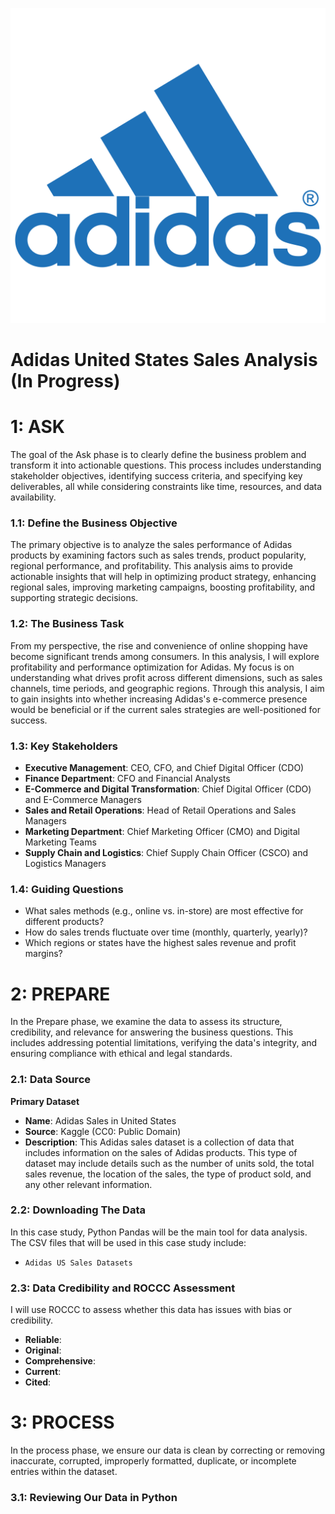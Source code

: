 ![](assets/adidas_logo.png)
# Adidas United States Sales Analysis (In Progress)

# 1: ASK
The goal of the Ask phase is to clearly define the business problem and transform it into actionable questions. This process includes understanding stakeholder objectives, identifying success criteria, and specifying key deliverables, all while considering constraints like time, resources, and data availability.

### 1.1: Define the Business Objective
The primary objective is to analyze the sales performance of Adidas products by examining factors such as sales trends, product popularity, regional performance, and profitability. This analysis aims to provide actionable insights that will help in optimizing product strategy, enhancing regional sales, improving marketing campaigns, boosting profitability, and supporting strategic decisions.

### 1.2: The Business Task
From my perspective, the rise and convenience of online shopping have become significant trends among consumers. In this analysis, I will explore profitability and performance optimization for Adidas. My focus is on understanding what drives profit across different dimensions, such as sales channels, time periods, and geographic regions. Through this analysis, I aim to gain insights into whether increasing Adidas's e-commerce presence would be beneficial or if the current sales strategies are well-positioned for success.

### 1.3: Key Stakeholders
- **Executive Management**: CEO, CFO, and Chief Digital Officer (CDO)
- **Finance Department**: CFO and Financial Analysts
- **E-Commerce and Digital Transformation**: Chief Digital Officer (CDO) and E-Commerce Managers
- **Sales and Retail Operations**: Head of Retail Operations and Sales Managers
- **Marketing Department**: Chief Marketing Officer (CMO) and Digital Marketing Teams
- **Supply Chain and Logistics**: Chief Supply Chain Officer (CSCO) and Logistics Managers

### 1.4: Guiding Questions
- What sales methods (e.g., online vs. in-store) are most effective for different products?
- How do sales trends fluctuate over time (monthly, quarterly, yearly)?
- Which regions or states have the highest sales revenue and profit margins?

# 2: PREPARE
In the Prepare phase, we examine the data to assess its structure, credibility, and relevance for answering the business questions. This includes addressing potential limitations, verifying the data's integrity, and ensuring compliance with ethical and legal standards.

### 2.1: Data Source
**Primary Dataset**
- **Name**: Adidas Sales in United States
- **Source**: Kaggle (CC0: Public Domain)
- **Description**: This Adidas sales dataset is a collection of data that includes information on the sales of Adidas products. This type of dataset may include details such as the number of units sold, the total sales revenue, the location of the sales, the type of product sold, and any other relevant information.

### 2.2: Downloading The Data
In this case study, Python Pandas will be the main tool for data analysis. The CSV files that will be used in this case study include:
- `Adidas US Sales Datasets`

### 2.3: Data Credibility and ROCCC Assessment
I will use ROCCC to assess whether this data has issues with bias or credibility.

- **Reliable**: 
- **Original**: 
- **Comprehensive**: 
- **Current**: 
- **Cited**: 

# 3: PROCESS
In the process phase, we ensure our data is clean by correcting or removing inaccurate, corrupted, improperly formatted, duplicate, or incomplete entries within the dataset.

### 3.1: Reviewing Our Data in Python
